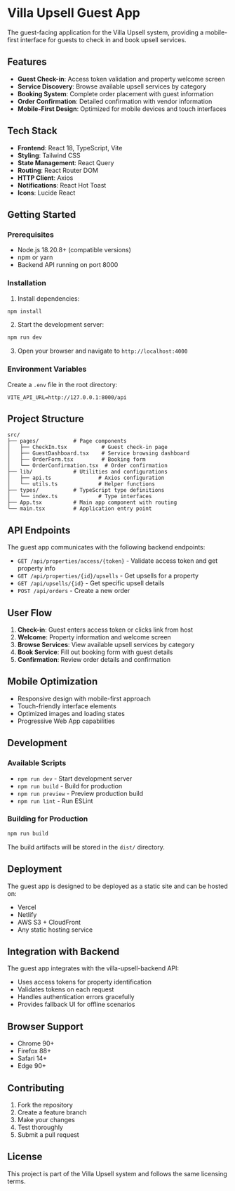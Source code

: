 # Villa Upsell Guest App

The guest-facing application for the Villa Upsell system, providing a mobile-first interface for guests to check in and book upsell services.

## Features

- **Guest Check-in**: Access token validation and property welcome screen
- **Service Discovery**: Browse available upsell services by category
- **Booking System**: Complete order placement with guest information
- **Order Confirmation**: Detailed confirmation with vendor information
- **Mobile-First Design**: Optimized for mobile devices and touch interfaces

## Tech Stack

- **Frontend**: React 18, TypeScript, Vite
- **Styling**: Tailwind CSS
- **State Management**: React Query
- **Routing**: React Router DOM
- **HTTP Client**: Axios
- **Notifications**: React Hot Toast
- **Icons**: Lucide React

## Getting Started

### Prerequisites

- Node.js 18.20.8+ (compatible versions)
- npm or yarn
- Backend API running on port 8000

### Installation

1. Install dependencies:
```bash
npm install
```

2. Start the development server:
```bash
npm run dev
```

3. Open your browser and navigate to `http://localhost:4000`

### Environment Variables

Create a `.env` file in the root directory:

```env
VITE_API_URL=http://127.0.0.1:8000/api
```

## Project Structure

```
src/
├── pages/           # Page components
│   ├── CheckIn.tsx           # Guest check-in page
│   ├── GuestDashboard.tsx    # Service browsing dashboard
│   ├── OrderForm.tsx         # Booking form
│   └── OrderConfirmation.tsx  # Order confirmation
├── lib/             # Utilities and configurations
│   ├── api.ts               # Axios configuration
│   └── utils.ts             # Helper functions
├── types/           # TypeScript type definitions
│   └── index.ts             # Type interfaces
├── App.tsx          # Main app component with routing
└── main.tsx         # Application entry point
```

## API Endpoints

The guest app communicates with the following backend endpoints:

- `GET /api/properties/access/{token}` - Validate access token and get property info
- `GET /api/properties/{id}/upsells` - Get upsells for a property
- `GET /api/upsells/{id}` - Get specific upsell details
- `POST /api/orders` - Create a new order

## User Flow

1. **Check-in**: Guest enters access token or clicks link from host
2. **Welcome**: Property information and welcome screen
3. **Browse Services**: View available upsell services by category
4. **Book Service**: Fill out booking form with guest details
5. **Confirmation**: Review order details and confirmation

## Mobile Optimization

- Responsive design with mobile-first approach
- Touch-friendly interface elements
- Optimized images and loading states
- Progressive Web App capabilities

## Development

### Available Scripts

- `npm run dev` - Start development server
- `npm run build` - Build for production
- `npm run preview` - Preview production build
- `npm run lint` - Run ESLint

### Building for Production

```bash
npm run build
```

The build artifacts will be stored in the `dist/` directory.

## Deployment

The guest app is designed to be deployed as a static site and can be hosted on:

- Vercel
- Netlify
- AWS S3 + CloudFront
- Any static hosting service

## Integration with Backend

The guest app integrates with the villa-upsell-backend API:

- Uses access tokens for property identification
- Validates tokens on each request
- Handles authentication errors gracefully
- Provides fallback UI for offline scenarios

## Browser Support

- Chrome 90+
- Firefox 88+
- Safari 14+
- Edge 90+

## Contributing

1. Fork the repository
2. Create a feature branch
3. Make your changes
4. Test thoroughly
5. Submit a pull request

## License

This project is part of the Villa Upsell system and follows the same licensing terms.